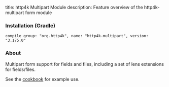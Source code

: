 title: http4k Multipart Module
description: Feature overview of the http4k-multipart form module

### Installation (Gradle)
```compile group: "org.http4k", name: "http4k-multipart", version: "3.175.0"```

### About

Multipart form support for fields and files, including a set of lens extensions for fields/files.

See the [cookbook](/cookbook/multipart_forms/) for example use.
